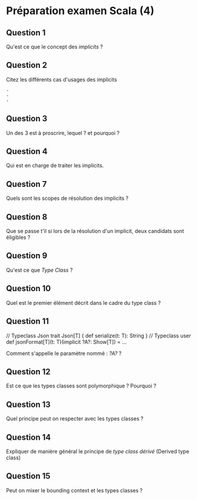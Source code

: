 # Préparation examen Scala (4) 

## Question 1 

Qu'est ce que le concept des _implicits_ ? 


## Question 2

Citez les différents cas d'usages des implicits

    - 
    - 
    - 

## Question 3 

Un des 3 est à proscrire, lequel ? et pourquoi ? 


## Question 4

Qui est en charge de traiter les implicits. 


## Question 7

Quels sont les scopes de résolution des implicits ? 

## Question 8

Que se passe t'il si lors de la résolution d'un implicit, deux candidats sont éligibles  ? 

## Question 9

Qu'est ce que _Type Class_ ? 

## Question 10

Quel est le premier élément décrit dans le cadre du type class ? 

## Question 11

// Typeclass Json
trait Json[T] {
  def serialize(t: T): String
}
// Typeclass user
def jsonFormat[T](t: T)(implicit ?A?: Show[T]) = ...

Comment s'appelle le paramètre nommé : _?A?_ ? 

## Question 12

Est ce que les types classes sont polymorphique ? Pourquoi ? 

## Question 13

Quel principe peut on respecter avec les types classes ? 

## Question 14

Expliquer de manière général le principe de _type class dérivé_ (Derived type class)

## Question 15

Peut on mixer le bounding context et les types classes ? 

